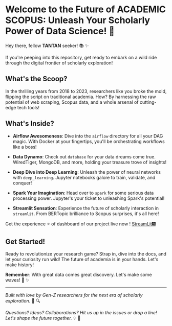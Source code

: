 # Welcome to the Future of ACADEMIC SCOPUS: Unleash Your Scholarly Power of Data Science! 🚀

Hey there, fellow **TANTAN** seeker! 📚 ✨

If you're peeping into this repository, get ready to embark on a wild ride through the digital frontier of scholarly exploration!

## What's the Scoop?

In the thrilling years from 2018 to 2023, researchers like you broke the mold, flipping the script on traditional academia. How? By harnessing the raw potential of web scraping, Scopus data, and a whole arsenal of cutting-edge tech tools!

## What's Inside?

- **Airflow Awesomeness**: Dive into the `airflow` directory for all your DAG magic. With Docker at your fingertips, you'll be orchestrating workflows like a boss!

- **Data Dynamo**: Check out `database` for your data dreams come true. WiredTiger, MongoDB, and more, holding your treasure trove of insights!

- **Deep Dive into Deep Learning**: Unleash the power of neural networks with `deep_learning`. Jupyter notebooks galore to train, validate, and conquer!

- **Spark Your Imagination**: Head over to `spark` for some serious data processing power. Jupyter's your ticket to unleashing Spark's potential!

- **Streamlit Sensation**: Experience the future of scholarly interaction in `streamlit`. From BERTopic brilliance to Scopus surprises, it's all here!

Get the experience ⭐️ of dashboard of our project live now ! [StreamLit🎆](https://blackfenzer-bertopic-medblast-vizualizer-main-ztxalh.streamlit.app/)

## Get Started!

Ready to revolutionize your research game? Strap in, dive into the docs, and let your curiosity run wild! The future of academia is in your hands. Let's make history!

**Remember**: With great data comes great discovery. Let's make some waves! 🌊 ✨

---

*Built with love by Gen-Z researchers for the next era of scholarly exploration.* 🚀 🔍

*Questions? Ideas? Collaborations? Hit us up in the issues or drop a line! Let's shape the future together.* 💡 💌
